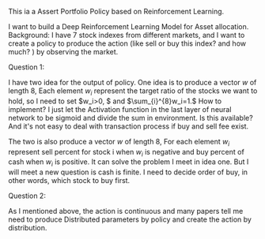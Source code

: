 This ia a Assert Portfolio Policy based on Reinforcement Learning.

I want to build a Deep Reinforcement Learning Model for Asset allocation.
Background: I have 7 stock indexes from different markets, and I want to create a policy to produce the action 
 (like sell or buy this index? and how much? ) by observing the market.
 
 Question 1: 
 
 I have two idea for the output of policy. One idea is to produce a vector $w$ of length 8, 
 Each element $w_i$ represent the target ratio of the stocks we want to hold, so I need to set $w_i>0, $ and $\sum_{i}^{8}w_i=1.$ 
 How to implement? I just let the Activation function in the last layer of neural network to be sigmoid and divide the sum
 in environment. Is this available? And it's not easy to deal with transaction process if buy and sell fee exist.
 
 The two is also produce a vector $w$ of length 8, For each element $w_i$ represent sell percent for stock i when $w_i$
 is negative and buy percent of cash when $w_i$ is positive. It can solve the problem I meet in idea one. But I will meet a new
 question is cash is finite. I need to decide order of buy, in other words, which stock to buy first.
 
 Question 2:
 
As I mentioned above, the action is continuous and many papers tell me need to produce Distributed parameters
 by policy and create the action by distribution. 
 